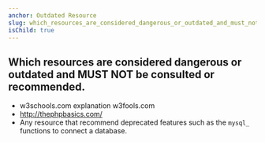 ```yaml
---
anchor: Outdated Resource
slug: which_resources_are_considered_dangerous_or_outdated_and_must_not_be_consulted_or_recommended
isChild: true
---
```


## Which resources are considered dangerous or outdated and MUST NOT be consulted or recommended.

* w3schools.com explanation w3fools.com
* http://thephpbasics.com/
* Any resource that recommend deprecated features such as the `mysql_` functions to connect a database.